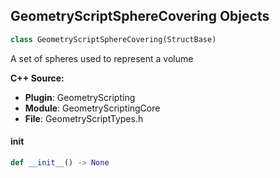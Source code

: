 ## GeometryScriptSphereCovering Objects

```python
class GeometryScriptSphereCovering(StructBase)
```

A set of spheres used to represent a volume

**C++ Source:**

- **Plugin**: GeometryScripting
- **Module**: GeometryScriptingCore
- **File**: GeometryScriptTypes.h

<a id="unreal.GeometryScriptSphereCovering.__init__"></a>

#### __init__

```python
def __init__() -> None
```

<a id="unreal.GeometryScriptSimpleCollisionTriangulationOptions"></a>